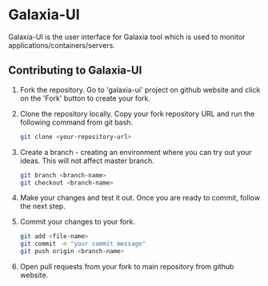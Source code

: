 # Galaxia-UI #

Galaxia-UI is the user interface for Galaxia tool which is used to monitor applications/containers/servers.

## Contributing to Galaxia-UI ##

1. Fork the repository.
   Go to 'galaxia-ui' project on github website and click on the 'Fork' button to create your fork.


2. Clone the repository locally.
   Copy your fork repository URL and run the following command from git bash.
   ```sh
   git clone <your-repository-url>
   ```

3. Create a branch - creating an environment where you can try out your ideas. This will not affect master branch.
   ```sh
   git branch <branch-name>
   git checkout <branch-name>
   ```

4. Make your changes and test it out. Once you are ready to commit, follow the next step.
5. Commit your changes to your fork.
   ```sh
   git add <file-name>
   git commit -m "your commit message"
   git push origin <branch-name>
   ```

6. Open pull requests from your fork to main repository from github website.
